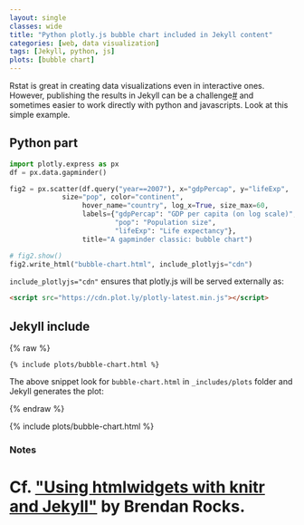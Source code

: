 ```yaml
---
layout: single
classes: wide
title: "Python plotly.js bubble chart included in Jekyll content"
categories: [web, data visualization]
tags: [Jekyll, python, js]
plots: [bubble chart]
---
```


Rstat is great in creating data visualizations even in interactive ones. However, publishing the results in Jekyll can be a challenge<a href="#notes">#</a> and sometimes easier to work directly with python and javascripts. Look at this simple example.


## Python part

```python
import plotly.express as px
df = px.data.gapminder()

fig2 = px.scatter(df.query("year==2007"), x="gdpPercap", y="lifeExp",
	         size="pop", color="continent",
                  hover_name="country", log_x=True, size_max=60,
                  labels={"gdpPercap": "GDP per capita (on log scale)",
                          "pop": "Population size",
                          "lifeExp": "Life expectancy"},
                  title="A gapminder classic: bubble chart")

# fig2.show()
fig2.write_html("bubble-chart.html", include_plotlyjs="cdn")
```

`include_plotlyjs="cdn"` ensures that plotly.js will be served externally as: 

```html
<script src="https://cdn.plot.ly/plotly-latest.min.js"></script>
``` 


## Jekyll include

{% raw %}
```liquid
{% include plots/bubble-chart.html %}
```

The above snippet look for `bubble-chart.html` in `_includes/plots` folder and Jekyll generates the plot:

{% endraw %}

{% include plots/bubble-chart.html %}


<h3 id="notes">Notes</h3>

 # Cf. ["Using htmlwidgets with knitr and Jekyll"](https://brendanrocks.com/htmlwidgets-knitr-jekyll/) by Brendan Rocks.